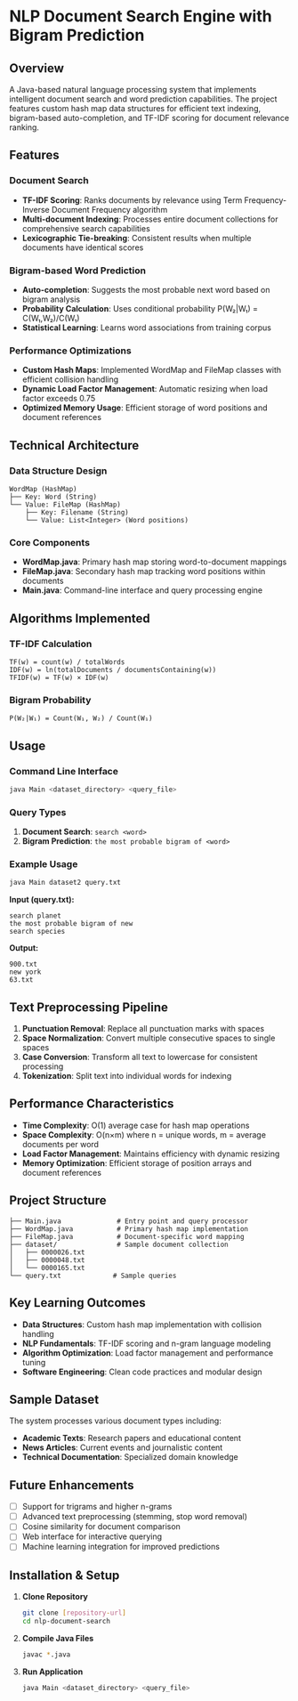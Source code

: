 # NLP Document Search Engine with Bigram Prediction

## Overview

A Java-based natural language processing system that implements intelligent document search and word prediction capabilities. The project features custom hash map data structures for efficient text indexing, bigram-based auto-completion, and TF-IDF scoring for document relevance ranking.

## Features

### **Document Search**
- **TF-IDF Scoring**: Ranks documents by relevance using Term Frequency-Inverse Document Frequency algorithm
- **Multi-document Indexing**: Processes entire document collections for comprehensive search capabilities
- **Lexicographic Tie-breaking**: Consistent results when multiple documents have identical scores

### **Bigram-based Word Prediction**
- **Auto-completion**: Suggests the most probable next word based on bigram analysis
- **Probability Calculation**: Uses conditional probability P(W₂|W₁) = C(W₁,W₂)/C(W₁)
- **Statistical Learning**: Learns word associations from training corpus

### **Performance Optimizations**
- **Custom Hash Maps**: Implemented WordMap and FileMap classes with efficient collision handling
- **Dynamic Load Factor Management**: Automatic resizing when load factor exceeds 0.75
- **Optimized Memory Usage**: Efficient storage of word positions and document references

## Technical Architecture

### Data Structure Design
```
WordMap (HashMap)
├── Key: Word (String)
└── Value: FileMap (HashMap)
    ├── Key: Filename (String)
    └── Value: List<Integer> (Word positions)
```

### Core Components
- **WordMap.java**: Primary hash map storing word-to-document mappings
- **FileMap.java**: Secondary hash map tracking word positions within documents
- **Main.java**: Command-line interface and query processing engine

## Algorithms Implemented

### TF-IDF Calculation
```
TF(w) = count(w) / totalWords
IDF(w) = ln(totalDocuments / documentsContaining(w))
TFIDF(w) = TF(w) × IDF(w)
```

### Bigram Probability
```
P(W₂|W₁) = Count(W₁, W₂) / Count(W₁)
```

## Usage

### Command Line Interface
```bash
java Main <dataset_directory> <query_file>
```

### Query Types
1. **Document Search**: `search <word>`
2. **Bigram Prediction**: `the most probable bigram of <word>`

### Example Usage
```bash
java Main dataset2 query.txt
```

**Input (query.txt):**
```
search planet
the most probable bigram of new
search species
```

**Output:**
```
900.txt
new york
63.txt
```

## Text Preprocessing Pipeline

1. **Punctuation Removal**: Replace all punctuation marks with spaces
2. **Space Normalization**: Convert multiple consecutive spaces to single spaces
3. **Case Conversion**: Transform all text to lowercase for consistent processing
4. **Tokenization**: Split text into individual words for indexing

## Performance Characteristics

- **Time Complexity**: O(1) average case for hash map operations
- **Space Complexity**: O(n×m) where n = unique words, m = average documents per word
- **Load Factor Management**: Maintains efficiency with dynamic resizing
- **Memory Optimization**: Efficient storage of position arrays and document references

## Project Structure

```
├── Main.java              # Entry point and query processor
├── WordMap.java           # Primary hash map implementation
├── FileMap.java           # Document-specific word mapping
├── dataset/               # Sample document collection
│   ├── 0000026.txt
│   ├── 0000048.txt
│   └── 0000165.txt
└── query.txt             # Sample queries
```

## Key Learning Outcomes

- **Data Structures**: Custom hash map implementation with collision handling
- **NLP Fundamentals**: TF-IDF scoring and n-gram language modeling
- **Algorithm Optimization**: Load factor management and performance tuning
- **Software Engineering**: Clean code practices and modular design

## Sample Dataset

The system processes various document types including:
- **Academic Texts**: Research papers and educational content
- **News Articles**: Current events and journalistic content
- **Technical Documentation**: Specialized domain knowledge

## Future Enhancements

- [ ] Support for trigrams and higher n-grams
- [ ] Advanced text preprocessing (stemming, stop word removal)
- [ ] Cosine similarity for document comparison
- [ ] Web interface for interactive querying
- [ ] Machine learning integration for improved predictions

## Installation & Setup

1. **Clone Repository**
   ```bash
   git clone [repository-url]
   cd nlp-document-search
   ```

2. **Compile Java Files**
   ```bash
   javac *.java
   ```

3. **Run Application**
   ```bash
   java Main <dataset_directory> <query_file>
   ```


    
